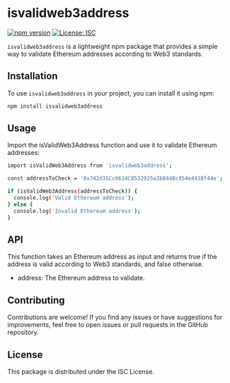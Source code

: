 # isvalidweb3address
[![npm version](https://badge.fury.io/js/isvalidweb3address.svg)](https://badge.fury.io/js/isvalidweb3address)
[![License: ISC](https://img.shields.io/badge/License-ISC-blue.svg)](https://opensource.org/licenses/ISC)

`isvalidweb3address` is a lightweight npm package that provides a simple way to validate Ethereum addresses according to Web3 standards.

## Installation
To use `isvalidweb3address` in your project, you can install it using npm:

```bash
npm install isvalidweb3address
```

## Usage
Import the isValidWeb3Address function and use it to validate Ethereum addresses:

```bash
import isValidWeb3Address from 'isvalidweb3address';

const addressToCheck = '0x742d35Cc6634C0532925a3b844Bc454e4438f44e';

if (isValidWeb3Address(addressToCheck)) {
  console.log('Valid Ethereum address');
} else {
  console.log('Invalid Ethereum address');
}
```

## API
This function takes an Ethereum address as input and returns true if the address is valid according to Web3 standards, and false otherwise.
- address: The Ethereum address to validate.

## Contributing
Contributions are welcome! If you find any issues or have suggestions for improvements, feel free to open issues or pull requests in the GitHub repository.

## License
This package is distributed under the ISC License.